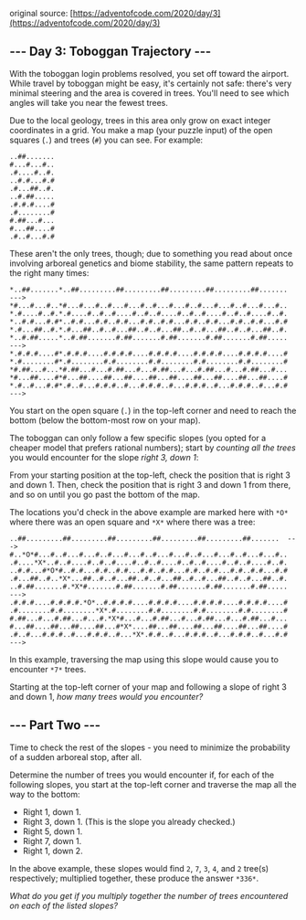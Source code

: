 original source: [https://adventofcode.com/2020/day/3](https://adventofcode.com/2020/day/3)
## --- Day 3: Toboggan Trajectory ---
With the toboggan login problems resolved, you set off toward the airport. While travel by toboggan might be easy, it's certainly not safe: there's very minimal steering and the area is covered in trees. You'll need to see which angles will take you near the fewest trees.

Due to the local geology, trees in this area only grow on exact integer coordinates in a grid. You make a map (your puzzle input) of the open squares (`.`) and trees (`#`) you can see. For example:

```
..##.......
#...#...#..
.#....#..#.
..#.#...#.#
.#...##..#.
..#.##.....
.#.#.#....#
.#........#
#.##...#...
#...##....#
.#..#...#.#
```

These aren't the only trees, though; due to something you read about once involving arboreal genetics and biome stability, the same pattern repeats to the right many times:

```
*..##.......*..##.........##.........##.........##.........##.......  --->
*#...#...#..*#...#...#..#...#...#..#...#...#..#...#...#..#...#...#..
*.#....#..#.*.#....#..#..#....#..#..#....#..#..#....#..#..#....#..#.
*..#.#...#.#*..#.#...#.#..#.#...#.#..#.#...#.#..#.#...#.#..#.#...#.#
*.#...##..#.*.#...##..#..#...##..#..#...##..#..#...##..#..#...##..#.
*..#.##.....*..#.##.......#.##.......#.##.......#.##.......#.##.....  --->
*.#.#.#....#*.#.#.#....#.#.#.#....#.#.#.#....#.#.#.#....#.#.#.#....#
*.#........#*.#........#.#........#.#........#.#........#.#........#
*#.##...#...*#.##...#...#.##...#...#.##...#...#.##...#...#.##...#...
*#...##....#*#...##....##...##....##...##....##...##....##...##....#
*.#..#...#.#*.#..#...#.#.#..#...#.#.#..#...#.#.#..#...#.#.#..#...#.#  --->
```

You start on the open square (`.`) in the top-left corner and need to reach the bottom (below the bottom-most row on your map).

The toboggan can only follow a few specific slopes (you opted for a cheaper model that prefers rational numbers); start by *counting all the trees* you would encounter for the slope *right 3, down 1*:

From your starting position at the top-left, check the position that is right 3 and down 1. Then, check the position that is right 3 and down 1 from there, and so on until you go past the bottom of the map.

The locations you'd check in the above example are marked here with `*O*` where there was an open square and `*X*` where there was a tree:

```
..##.........##.........##.........##.........##.........##.......  --->
#..*O*#...#..#...#...#..#...#...#..#...#...#..#...#...#..#...#...#..
.#....*X*..#..#....#..#..#....#..#..#....#..#..#....#..#..#....#..#.
..#.#...#*O*#..#.#...#.#..#.#...#.#..#.#...#.#..#.#...#.#..#.#...#.#
.#...##..#..*X*...##..#..#...##..#..#...##..#..#...##..#..#...##..#.
..#.##.......#.*X*#.......#.##.......#.##.......#.##.......#.##.....  --->
.#.#.#....#.#.#.#.*O*..#.#.#.#....#.#.#.#....#.#.#.#....#.#.#.#....#
.#........#.#........*X*.#........#.#........#.#........#.#........#
#.##...#...#.##...#...#.*X*#...#...#.##...#...#.##...#...#.##...#...
#...##....##...##....##...#*X*....##...##....##...##....##...##....#
.#..#...#.#.#..#...#.#.#..#...*X*.#.#..#...#.#.#..#...#.#.#..#...#.#  --->
```

In this example, traversing the map using this slope would cause you to encounter `*7*` trees.

Starting at the top-left corner of your map and following a slope of right 3 and down 1, *how many trees would you encounter?*


## --- Part Two ---
Time to check the rest of the slopes - you need to minimize the probability of a sudden arboreal stop, after all.

Determine the number of trees you would encounter if, for each of the following slopes, you start at the top-left corner and traverse the map all the way to the bottom:


 - Right 1, down 1.
 - Right 3, down 1. (This is the slope you already checked.)
 - Right 5, down 1.
 - Right 7, down 1.
 - Right 1, down 2.

In the above example, these slopes would find `2`, `7`, `3`, `4`, and `2` tree(s) respectively; multiplied together, these produce the answer `*336*`.

*What do you get if you multiply together the number of trees encountered on each of the listed slopes?*


